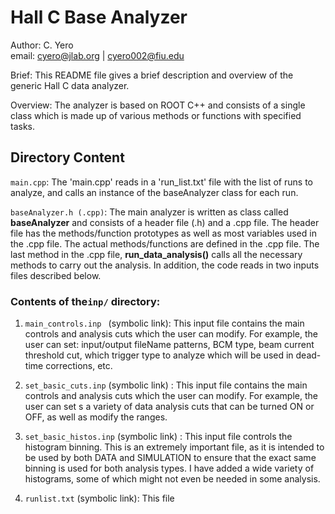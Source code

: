 
# Hall C Base Analyzer

Author: C. Yero <br>
email: cyero@jlab.org | cyero002@fiu.edu

Brief: This README file gives a brief description and  overview
of the generic Hall C data analyzer.

Overview: The analyzer is based on ROOT C++ and consists of a single
class which is made up of various methods or functions with specified
tasks.


## Directory Content 

`main.cpp`:
The 'main.cpp' reads in a 'run_list.txt' file with the list of runs
to analyze, and calls an instance of the baseAnalyzer class for each run.

`baseAnalyzer.h (.cpp)`: The main analyzer is written as class called **baseAnalyzer**
and consists of a header file (.h) and a .cpp file. The header
file has the methods/function prototypes as well as most variables
used in the .cpp file.  The actual methods/functions are defined in the
.cpp file. The last method in the .cpp file, **run\_data\_analysis()** calls
all the necessary methods to carry out the analysis. In addition, the
code reads in two inputs files described below.

### Contents of the`inp/` directory:

1. `main_controls.inp ` (symbolic link):
This input file contains the main controls and
analysis cuts which the user can modify. For example, the user can set:
input/output fileName patterns, BCM type, beam current threshold cut,
which trigger type to analyze which will be used in dead-time corrections, etc.

2. `set_basic_cuts.inp` (symbolic link) :
This input file contains the main controls and
analysis cuts which the user can modify. For example, the user can set
s a variety of data analysis cuts that can be turned ON or OFF, as well
as modify the ranges. 

3. `set_basic_histos.inp` (symbolic link) :
This input file controls the histogram
binning. This is an extremely important file, as it is intended to
be used by both DATA and SIMULATION to ensure that the exact same
binning is used for both analysis types. I have added a wide variety
of histograms, some of which might not even be needed in some analysis.

4. `runlist.txt` (symbolic link):
This file
